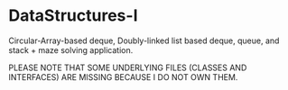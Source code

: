 # DataStructures-I
Circular-Array-based deque, Doubly-linked list based deque, queue, and stack + maze solving application.

PLEASE NOTE THAT SOME UNDERLYING FILES (CLASSES AND INTERFACES) ARE MISSING BECAUSE I DO NOT OWN THEM.
